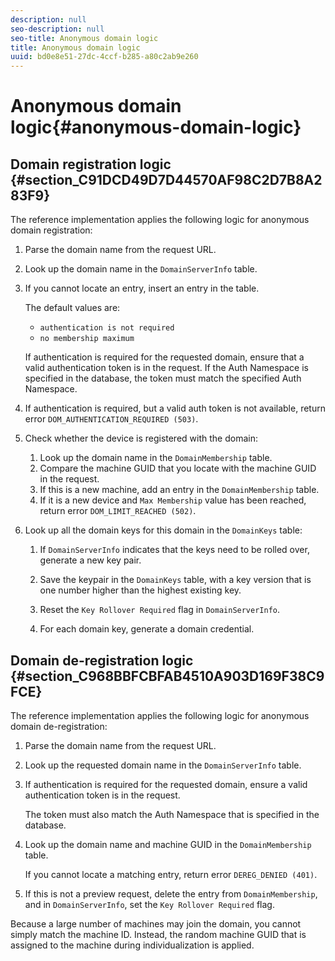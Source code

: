 ```yaml
---
description: null
seo-description: null
seo-title: Anonymous domain logic
title: Anonymous domain logic
uuid: bd0e8e51-27dc-4ccf-b285-a80c2ab9e260
---
```


# Anonymous domain logic{#anonymous-domain-logic}

## Domain registration logic {#section_C91DCD49D7D44570AF98C2D7B8A283F9}

The reference implementation applies the following logic for anonymous domain registration:

1. Parse the domain name from the request URL. 
1. Look up the domain name in the `DomainServerInfo` table. 
1. If you cannot locate an entry, insert an entry in the table.

   The default values are:

    * `authentication is not required`
    * `no membership maximum`

   If authentication is required for the requested domain, ensure that a valid authentication token is in the request. If the Auth Namespace is specified in the database, the token must match the specified Auth Namespace. 
1. If authentication is required, but a valid auth token is not available, return error `DOM_AUTHENTICATION_REQUIRED (503)`. 
1. Check whether the device is registered with the domain:

    1. Look up the domain name in the `DomainMembership` table. 
    1. Compare the machine GUID that you locate with the machine GUID in the request. 
    1. If this is a new machine, add an entry in the `DomainMembership` table. 
    1. If it is a new device and `Max Membership` value has been reached, return error `DOM_LIMIT_REACHED (502)`.

1. Look up all the domain keys for this domain in the `DomainKeys` table:

    1. If `DomainServerInfo` indicates that the keys need to be rolled over, generate a new key pair. 
    1. Save the keypair in the `DomainKeys` table, with a key version that is one number higher than the highest existing key. 
    1. Reset the `Key Rollover Required` flag in `DomainServerInfo`. 
    
    1. For each domain key, generate a domain credential.

## Domain de-registration logic {#section_C968BBFCBFAB4510A903D169F38C9FCE}

The reference implementation applies the following logic for anonymous domain de-registration:

1. Parse the domain name from the request URL. 
1. Look up the requested domain name in the `DomainServerInfo` table. 
1. If authentication is required for the requested domain, ensure a valid authentication token is in the request.

   The token must also match the Auth Namespace that is specified in the database. 
1. Look up the domain name and machine GUID in the `DomainMembership` table.

   If you cannot locate a matching entry, return error `DEREG_DENIED (401)`. 

1. If this is not a preview request, delete the entry from `DomainMembership`, and in `DomainServerInfo`, set the `Key Rollover Required` flag.

Because a large number of machines may join the domain, you cannot simply match the machine ID. Instead, the random machine GUID that is assigned to the machine during individualization is applied. 

